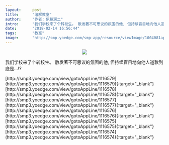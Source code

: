 ```yaml
---
layout:     post
title:      "溶解教室"
author:     "作者：伊藤润二"
intro:      "我们学校来了个转校生。 散发著不可思议的氛围的他, 但持续盲目地向他人道歉到底是...!?"
date:       "2018-02-14 16:56:44"
tags:       "教室"
image:      "http://smp.yoedge.com/smp-app/resource/viewImage/1004081appline.png"
---
```

<div style="text-align: center">
<p><img src="http://smp.yoedge.com/smp-app/resource/viewImage/1004081appline.png"/></p>
</div>
<p class="post-meta">
<span>我们学校来了个转校生。 散发著不可思议的氛围的他, 但持续盲目地向他人道歉到底是...!?</span>
</p>
[http://smp3.yoedge.com/view/gotoAppLine/1116579](http://smp3.yoedge.com/view/gotoAppLine/1116579){:target="_blank"}
[http://smp3.yoedge.com/view/gotoAppLine/1116578](http://smp3.yoedge.com/view/gotoAppLine/1116578){:target="_blank"}
[http://smp3.yoedge.com/view/gotoAppLine/1116577](http://smp3.yoedge.com/view/gotoAppLine/1116577){:target="_blank"}
[http://smp3.yoedge.com/view/gotoAppLine/1116576](http://smp3.yoedge.com/view/gotoAppLine/1116576){:target="_blank"}
[http://smp3.yoedge.com/view/gotoAppLine/1116575](http://smp3.yoedge.com/view/gotoAppLine/1116575){:target="_blank"}
[http://smp3.yoedge.com/view/gotoAppLine/1116574](http://smp3.yoedge.com/view/gotoAppLine/1116574){:target="_blank"}


